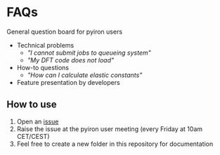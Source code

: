 # FAQs
General question board for pyiron users

- Technical problems
  - _"I cannot submit jobs to queueing system"_
  - _"My DFT code does not load"_
- How-to questions
  - _"How can I calculate elastic constants"_
- Feature presentation by developers

## How to use

1. Open an [issue](https://github.com/pyiron/FAQs/issues)
2. Raise the issue at the pyiron user meeting (every Friday at 10am CET/CEST)
3. Feel free to create a new folder in this repository for documentation
